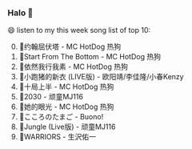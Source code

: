 

### Halo 👋

😄 listen to my this week song list of top 10:

0. 🌈约翰屈伏塔 - MC HotDog 热狗
1. 🌈Start From The Bottom - MC HotDog 热狗
2. 🌈依然我行我素 - MC HotDog 热狗
3. 🌈小跑猪的新衣 (LIVE版) - 欧阳靖/李佳隆/小春Kenzy
4. 🌈十局上半 - MC HotDog 热狗
5. 🌈2030 - 顽童MJ116
6. 🌈她的眼光 - MC HotDog 热狗
7. 🌈こころのたまご - Buono!
8. 🌈Jungle (Live版) - 顽童MJ116
9. 🌈WARRIORS - 生沢佑一

